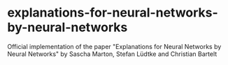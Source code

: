 # explanations-for-neural-networks-by-neural-networks
Official implementation of the paper "Explanations for Neural Networks by Neural Networks" by Sascha Marton, Stefan Lüdtke and Christian Bartelt

